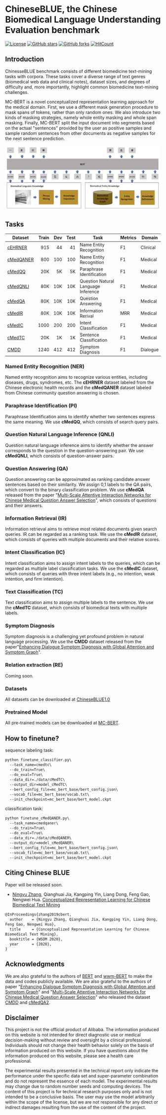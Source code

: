 # ChineseBLUE, the Chinese Biomedical Language Understanding Evaluation benchmark
[![License](https://img.shields.io/github/license/alibaba-research/ChineseBLUE?style=flat-square)](https://github.com/alibaba-research/ChineseBLUE/blob/master/LICENSE)
[![GitHub stars](https://img.shields.io/github/stars/alibaba-research/ChineseBLUE?style=flat-square)](https://github.com/alibaba-research/ChineseBLUE/stargazers)
[![GitHub forks](https://img.shields.io/github/forks/alibaba-research/ChineseBLUE?style=flat-square&color=blueviolet)](https://github.com/alibaba-research/ChineseBLUE/network/members)
[![HitCount](http://hits.dwyl.io/zxlzr/https://githubcom/alibaba-research/ChineseBLUE.svg)](http://hits.dwyl.io/zxlzr/https://githubcom/alibaba-research/ChineseBLUE)
## Introduction

ChinesseBLUE benchmark consists of different biomedicine text-mining tasks with corpora.
These tasks cover a diverse range of text genres (biomedical web data and clinical notes), dataset sizes, and degrees of difficulty and, more importantly, highlight common biomedicine text-mining challenges.

MC-BERT is a novel conceptualized representation learning approach for the medical domain. First, we use a different mask generation procedure to mask spans of tokens, rather than only random ones. We also introduce two kinds of masking strategies, namely whole entity masking and whole span masking.  Finally, MC-BERT split the input document into segments based on the actual "sentences" provided by the user as positive samples and sample random sentences from other documents as negative samples for the next sentence prediction.  

![c-bert model](figs/c_bert_model.jpg)


## Tasks

| Dataset          | Train |  Dev | Test | Task                    | Metrics             | Domain     |
|-----------------|------:|-----:|-----:|-------------------------|---------------------|------------|
| [cEHRNER](https://raw.githubusercontent.com/alibaba-research/ChineseBLUE/master/data/cEHRNER/cEHRNER.tar.gz) |  915  | 44   | 41  | Name Entity Recognition    | F1             | Clinical   |
| [cMedQANER](https://raw.githubusercontent.com/alibaba-research/ChineseBLUE/master/data/cMedQANER/cMedQANER.tar.gz)         |  800  | 100   | 100  | Name Entity Recognition    | F1             | Medical   |
| [cMedQQ](https://raw.githubusercontent.com/alibaba-research/ChineseBLUE/master/data/cMedQQ/cMedQQ.tar.gz) | 20K   | 5K   | 5K  | Paraphrase Identification   | F1             | Medical   |
| [cMedQNLI](https://raw.githubusercontent.com/alibaba-research/ChineseBLUE/master/data/cMedQNLI/cMedQNLI.tar.gz) |  80K  |  10K  |10K   | Question Natural Language Inference  | F1             | Medical   |
| [cMedQA](https://raw.githubusercontent.com/alibaba-research/ChineseBLUE/master/data/cMedQA/cMedQA.tar.gz) | 80K  | 10K   |10K | Question Answering    | F1             |Medical    |
| [cMedIR](https://raw.githubusercontent.com/alibaba-research/ChineseBLUE/master/data/cMedIR/cMedIR.tar.gz) |  80K  |  10K  | 10K  | Information Rerival    |     MRR       |Medical    |
| [cMedIC](https://raw.githubusercontent.com/alibaba-research/ChineseBLUE/master/data/cMedIC/cMedIC.tar.gz) |  1000  |  200  | 200  |  Intent Classification   |        F1      | Medical   |
| [cMedTC](https://raw.githubusercontent.com/alibaba-research/ChineseBLUE/master/data/cMedTC/cMedTC.tar.gz) | 20K   | 1K   | 1K  |  Sentence Classification   |       F1       | Medical   |
| [CMDD](http://www.sdspeople.fudan.edu.cn/zywei/data/emnlp2019-cmdd.zip) | 1240 | 412 | 412 | Symptom Diagnosis |       F1       | Dialogue |


### Named Entity Recognition (NER) 

Named entity recognition aims to recognize various entities, including diseases, drugs, syndromes, etc.   The **cEHRNER** dataset labeled from the Chinese electronic health records and the **cMedQANER** dataset labeled from Chinese community question answering is chosen.

### Paraphrase Identification (PI)

Paraphrase Identification aims to identify whether two sentences express the same meaning. We use **cMedQQ**, which consists of search query pairs. 

### Question Natural Language Inference (QNLI)

Question natural language inference aims to identify   whether the answer corresponds to the question in the question-answering pair.  We use **cMedQNLI**, which consists of question-answer pairs. 

### Question Answering (QA)

Question answering can be approximated as ranking candidate answer sentences based on their similarity. We assign 0,1 labels to the QA pairs, which convert to the binary classification problem. We use **cMedQA**  released from the paper  "[Multi-Scale Attentive Interaction Networks for Chinese Medical Question Answer Selection](https://ieeexplore.ieee.org/stamp/stamp.jsp?arnumber=8548603)", which consists of questions and their answers.

### Information  Retrieval (IR)

Information retrieval aims to retrieve most related documents given search queries. IR can be regarded as a ranking task.   We use the **cMedIR** dataset,  which consists of queries with multiple documents and their relative scores. 

### Intent Classification (IC)

Intent classification aims to assign intent labels to the queries, which can be regarded as multiple label classification tasks. We use the **cMedIC** dataset, which consists of queries with three intent labels (e.g., no intention, weak intention, and firm intention).

### Text Classification (TC)

Text classification aims to assign multiple labels to the sentence. We use the **cMedTC** dataset, which consists of biomedical texts with multiple labels.

### Symptom Diagnosis 

Symptom diagnosis is a challenging yet profound problem in natural language processing. We use the **CMDD** dataset released from the paper"[Enhancing Dialogue Symptom Diagnosis with Global Attention and Symptom Graph](https://www.aclweb.org/anthology/D19-1508.pdf)".

### Relation extraction (RE)
Coming soon. 

### Datasets

All datasets can be downloaded at [ChineseBLUE1.0](https://raw.githubusercontent.com/alibaba-research/ChineseBLUE/master/data/ChineseBLUE.tar.gz)

### Pretrained Model

All pre-trained models can be downloaded at [MC-BERT](https://drive.google.com/open?id=1ccXRvaeox5XCNP_aSk_ttLBY695Erlok). 

## How to finetune?

sequence labeling task:

```
python finetune_classifier.py\
  --task_name=cmedtc\
  --do_train=True\
  --do_eval=True\
  --data_dir=./data/cMedTC\
  --output_dir=model_cMedTC\
  --bert_config_file=mc_bert_base/bert_config.json\
  --vocab_file=mc_bert_base/vocab.txt\
  --init_checkpoint=mc_bert_base/bert_model.ckpt
```

classification task:

```
python finetune_cMedQANER.py\
  --task_name=cmedqaner\
  --do_train=True\
  --do_eval=True\
  --data_dir=./data/cMedQANER\
  --output_dir=model_cMedQANER\
  --bert_config_file=mc_bert_base/bert_config.json\
  --vocab_file=mc_bert_base/vocab.txt\
  --init_checkpoint=mc_bert_base/bert_model.ckpt
```




## Citing Chinese BLUE

Paper will be released soon.

*  [Ningyu Zhang](https://zxlzr.github.io), Qianghuai Jia, Kangping Yin, Liang Dong, Feng Gao, Nengwei Hua. [Conceptualized Representation Learning for Chinese Biomedical Text Mining]()

```
@InProceedings{zhang2019cbert,
  author    = {Ningyu Zhang, Qianghuai Jia, Kangping Yin, Liang Dong, Feng Gao, Nengwei Hua},
  title     = {Conceptualized Representation Learning for Chinese Biomedical Text Mining},
  booktitle = {WSDM 2020},
  year      = {2020},
}
```

## Acknowledgments

We are also grateful to the authors of [BERT](https://github.com/google-research/bert)  and [wwm-BERT](https://github.com/ymcui/Chinese-BERT-wwm)  to make the data and codes publicly available. We are also grateful to the authors of paper "[Enhancing Dialogue Symptom Diagnosis with Global Attention and Symptom Graph](https://www.aclweb.org/anthology/D19-1508.pdf)"  and  "[Multi-Scale Attentive Interaction Networks for Chinese Medical Question Answer Selection](https://ieeexplore.ieee.org/stamp/stamp.jsp?arnumber=8548603)"  who released the dataset [CMDD](http://www.sdspeople.fudan.edu.cn/zywei/data/emnlp2019-cmdd.zip) and [cMedQA2](https://github.com/zhangsheng93/cMedQA2). 


## Disclaimer
This project is not the official product of Alibaba. The information produced on this website is not intended for direct diagnostic use or medical decision-making without review and oversight by a clinical professional. Individuals should not change their health behavior solely on the basis of information produced on this website.   If you have questions about the information produced on this website, please see a health care professional. 

The experimental results presented in the technical report only indicate the performance under the specific data set and super-parameter combination and do not represent the essence of each model. The experimental results may change due to random number seeds and computing devices. The content of this project is for technical research purposes only and is not intended to be a conclusive basis. The user may use the model arbitrarily within the scope of the license, but we are not responsible for any direct or indirect damages resulting from the use of the content of the project.
